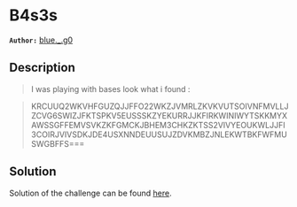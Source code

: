 # B4s3s

**`Author:`** [blue._.g0](https://github.com/blueg0)

## Description

  > I was playing with bases look what i found :

  > KRCUUQ2WKVHFGUZQJJFFO22WKZJVMRLZKVKVUTSOIVNFMVLLJZCVG6SWIZJFKTSPKV5EUSSSKZYEKURRJJKFIRKWINIWYTSKKMYXAWSSGFFEMVSVKZKFGMCKJBHEM3CHKZKTSS2VIVYEOUKWLJJFI3COIRJVIVSDKJDE4USXNNDEUUSUJZDVKMBZJNLEKWTBKFWFMUSWGBFFS===


## Solution

Solution of the challenge can be found [here](solution/).

